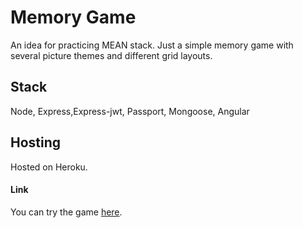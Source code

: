 # Memory Game

An idea for practicing MEAN stack. Just a simple memory game with several picture themes and different grid layouts.

## Stack

Node, Express,Express-jwt, Passport, Mongoose, Angular

## Hosting

Hosted on Heroku.

#### Link
You can try the game [here].

   [here]: <https://matchmakergame.herokuapp.com>

